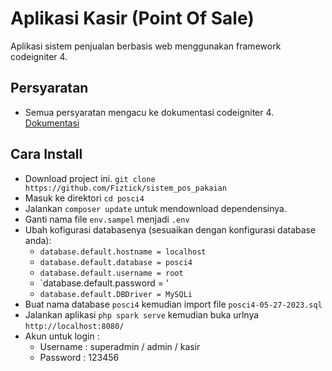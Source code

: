 # Aplikasi Kasir (Point Of Sale)
Aplikasi sistem penjualan berbasis web menggunakan framework codeigniter 4.

## Persyaratan
 - Semua persyaratan mengacu ke dokumentasi codeigniter 4. [Dokumentasi](https://codeigniter.com/user_guide/intro/requirements.html)

## Cara Install
 - Download project ini. `git clone https://github.com/Fiztick/sistem_pos_pakaian`
 - Masuk ke direktori `cd posci4`
 - Jalankan `composer update` untuk mendownload dependensinya.
 - Ganti nama file `env.sampel` menjadi `.env`
 - Ubah kofigurasi databasenya (sesuaikan dengan konfigurasi database anda):
    - `database.default.hostname = localhost`
    - `database.default.database = posci4`
    - `database.default.username = root`
    - `database.default.password = '
    - `database.default.DBDriver = MySQLi`
 - Buat nama database `posci4` kemudian import file `posci4-05-27-2023.sql`
 - Jalankan aplikasi `php spark serve` kemudian buka urlnya `http://localhost:8080/`
 - Akun untuk login :
    - Username : superadmin / admin / kasir
    - Password : 123456
